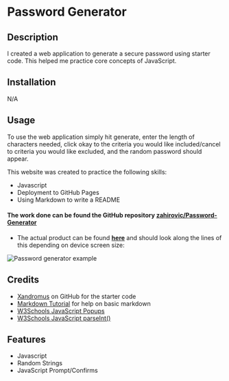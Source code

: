 # Password Generator

## Description

I created a web application to generate a secure password using starter code. This helped me practice core concepts of JavaScript.  

## Installation

N/A

## Usage 

To use the web application simply hit generate, enter the length of characters needed, click okay to the criteria you would like included/cancel to criteria you would like excluded, and the random password should appear.

This website was created to practice the following skills:
- Javascript
- Deployment to GitHub Pages
- Using Markdown to write a README

#### The work done can be found the GitHub repository [zahirovic/Password-Generator](https://github.com/zahirovic/Password-Generator)
- The actual product can be found **[here](https://zahirovic.github.io/Password-Generator/)** and should look along the lines of this depending on device screen size:


![Password generator example](assets/images/password-generator-screenshot.png)



## Credits
- [Xandromus](https://github.com/coding-boot-camp/friendly-parakeet) on GitHub for the starter code 
- [Markdown Tutorial](https://www.markdowntutorial.com/) for help on basic markdown 
- [W3Schools JavaScript Popups](https://www.w3schools.com/js/js_popup.asp)
- [W3Schools JavaScript parseInt()](https://www.w3schools.com/jsref/jsref_parseint.asp)

## Features
- Javascript
- Random Strings
- JavaScript Prompt/Confirms 

